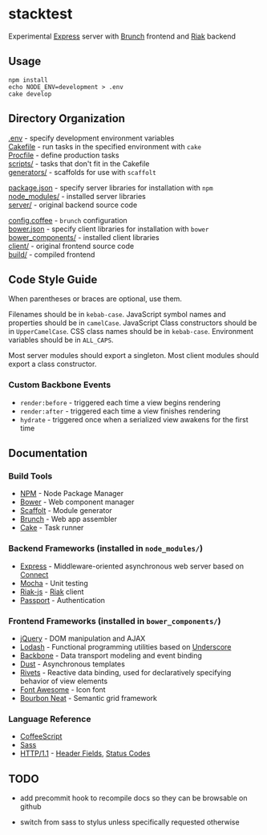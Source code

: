 # stacktest

Experimental [Express](http://expressjs.com/) server with [Brunch](http://brunch.io) frontend and [Riak](http://basho.com/riak/) backend

## Usage

    npm install
    echo NODE_ENV=development > .env
    cake develop

## Directory Organization

[.env](.env) - specify development environment variables  
[Cakefile](Cakefile) - run tasks in the specified environment with `cake`  
[Procfile](Procfile) - define production tasks  
[scripts/](scripts/) - tasks that don't fit in the Cakefile  
[generators/](generators/) - scaffolds for use with `scaffolt`  

[package.json](package.json) - specify server libraries for installation with `npm`  
[node_modules/](node_modules/) - installed server libraries  
[server/](server/) - original backend source code  

[config.coffee](config.coffee) - `brunch` configuration  
[bower.json](bower.json) - specify client libraries for installation with `bower`  
[bower_components/](bower_components/) - installed client libraries  
[client/](client/) - original frontend source code  
[build/](build/) - compiled frontend  

## Code Style Guide

When parentheses or braces are optional, use them.

Filenames should be in `kebab-case`. JavaScript symbol names and properties should be in `camelCase`. JavaScript Class constructors should be in `UpperCamelCase`. CSS class names should be in `kebab-case`. Environment variables should be in `ALL_CAPS`.

Most server modules should export a singleton. Most client modules should export a class constructor.

### Custom Backbone Events

- `render:before` - triggered each time a view begins rendering
- `render:after` - triggered each time a view finishes rendering
- `hydrate` - triggered once when a serialized view awakens for the first time

## Documentation

### Build Tools

- [NPM](https://npmjs.org/doc/cli/npm.html) - Node Package Manager
- [Bower](http://twitter.github.com/bower/) - Web component manager
- [Scaffolt](https://github.com/paulmillr/scaffolt) - Module generator
- [Brunch](http://brunch.io/) - Web app assembler
- [Cake](http://coffeescript.org/documentation/docs/cake.html) - Task runner

### Backend Frameworks (installed in `node_modules/`)

- [Express](http://expressjs.com/) - Middleware-oriented asynchronous web server
based on [Connect](http://www.senchalabs.org/connect/)
- [Mocha](http://visionmedia.github.com/mocha/) - Unit testing
- [Riak-js](http://riakjs.com/) - [Riak](http://docs.basho.com/riak/latest/dev/references/http/) client
- [Passport](http://passportjs.org/) - Authentication

### Frontend Frameworks (installed in `bower_components/`)

- [jQuery](http://api.jquery.com/) - DOM manipulation and AJAX
- [Lodash](http://lodash.com/docs) - Functional programming utilities based on [Underscore](http://underscorejs.org/)
- [Backbone](http://backbonejs.org/) - Data transport modeling and event binding
- [Dust](http://akdubya.github.io/dustjs/) - Asynchronous templates
- [Rivets](http://rivetsjs.com/) - Reactive data binding, used for declaratively specifying behavior of view elements
- [Font Awesome](http://fortawesome.github.com/Font-Awesome/) - Icon font
- [Bourbon Neat](http://neat.bourbon.io/) - Semantic grid framework

### Language Reference

- [CoffeeScript](http://coffeescript.org/)
- [Sass](http://sass-lang.com/docs/yardoc/file.SASS_REFERENCE.html)
- [HTTP/1.1](http://www.w3.org/Protocols/rfc2616/rfc2616.html) - [Header Fields](http://www.w3.org/Protocols/rfc2616/rfc2616-sec14.html), [Status Codes](http://www.w3.org/Protocols/rfc2616/rfc2616-sec10.html)

## TODO

- add precommit hook to recompile docs so they can be browsable on github

- switch from sass to stylus unless specifically requested otherwise
